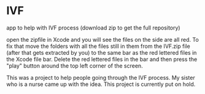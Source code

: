 # IVF
app to help with IVF process (download zip to get the full repository)

open the zipfile in Xcode and you will see the files on the side are all red. 
To fix that move the folders with all the files still in them from the IVF.zip file (after that gets extracted by you) to the same bar as the red lettered files in the Xcode file bar. 
Delete the red lettered files in the bar and then press the "play" button around the top left corner of the screen.

This was a project to help people going through the IVF process. My sister who is a nurse came up with the idea. 
This project is currently put on hold.




